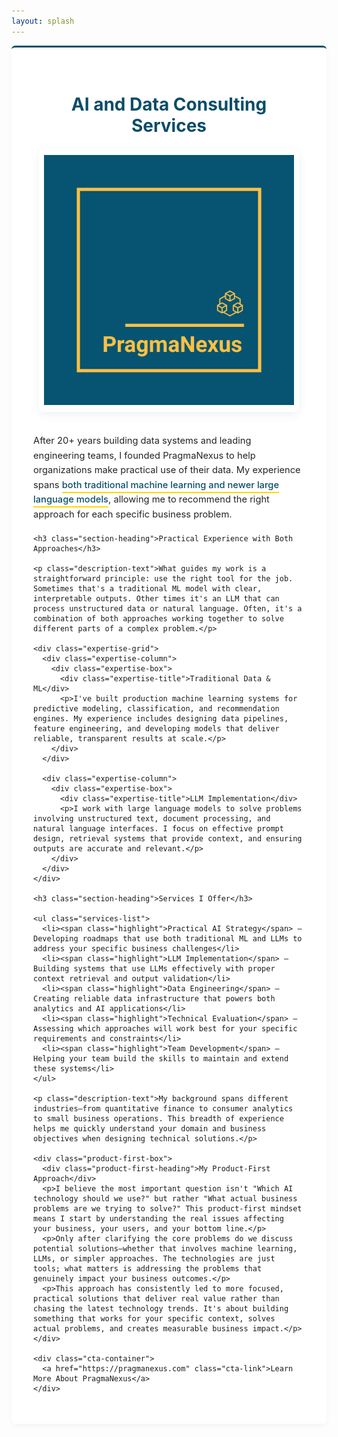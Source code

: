 ```yaml
---
layout: splash
---
```


<style>
  /* Main container styling */
  .page__content {
    max-width: 1200px;
    margin: 0 auto;
    padding: 2em 1.4em;
  }
  
  /* Section styling */
  .work-container {
    padding: 2.5em;
    background-color: #fff;
    border-radius: 6px;
    box-shadow: rgba(0, 0, 0, 0.04) 0px 3px 8px;
    border-top: 3px solid #0A4D68; /* PragmaNexus primary color */
  }
  
  /* Main heading */
  .page-heading {
    font-size: 2em;
    margin-bottom: 0.8em;
    color: #0A4D68; /* PragmaNexus primary color */
    text-align: center;
  }
  
  /* Company logo styling */
  .company-logo-container {
    text-align: center;
    margin: 1.5em 0 2.5em;
  }
  
  .company-logo {
    transition: transform 0.3s ease;
    display: inline-block;
    border-radius: 8px;
    padding: 8px;
    box-shadow: 0 4px 15px rgba(10, 77, 104, 0.08); /* Very light primary shadow */
  }
  
  .company-logo:hover {
    transform: scale(1.02);
  }
  
  /* Content container */
  .content-container {
    max-width: 800px;
    margin: 0 auto;
  }
  
  /* Section heading */
  .section-heading {
    font-size: 1.4em;
    margin: 1.5em 0 0.8em;
    color: #0A4D68; /* PragmaNexus primary color */
  }
  
  /* Description text */
  .description-text {
    font-size: 1.05em;
    line-height: 1.6;
    color: #212529; /* PragmaNexus text color */
    margin-bottom: 1.2em;
  }
  
  /* Highlight key phrases */
  .highlight {
    color: #0A4D68; /* PragmaNexus primary color */
    font-weight: 500;
  }
  
  /* Gold accent for important words */
  .accent {
    border-bottom: 2px solid #FFD700;
    padding-bottom: 2px;
  }
  
  /* Services list */
  .services-list {
    padding-left: 1.2em;
    margin: 1.5em 0;
  }
  
  .services-list li {
    margin-bottom: 0.8em;
    font-size: 1.05em;
    line-height: 1.5;
  }
  
  /* Expertise section */
  .expertise-grid {
    display: flex;
    flex-wrap: wrap;
    gap: 1.5em;
    margin: 1.5em 0;
  }
  
  .expertise-column {
    flex: 1;
    min-width: 280px;
  }
  
  .expertise-box {
    background-color: rgba(10, 77, 104, 0.03);
    border-left: 3px solid #0A4D68;
    padding: 1.2em;
    margin-bottom: 1em;
    border-radius: 4px;
  }
  
  .expertise-title {
    font-weight: 600;
    margin-bottom: 0.5em;
    font-size: 1.1em;
    color: #0A4D68;
  }
  
  /* Product-first callout */
  .product-first-box {
    background-color: rgba(10, 77, 104, 0.05);
    border: 1px solid rgba(10, 77, 104, 0.1);
    border-left: 4px solid #0A4D68;
    padding: 1.5em;
    border-radius: 4px;
    margin: 2em 0;
  }
  
  .product-first-heading {
    font-size: 1.2em;
    color: #0A4D68;
    margin-bottom: 0.7em;
    font-weight: 600;
  }
  
  /* CTA section */
  .cta-container {
    text-align: center;
    margin-top: 2.5em;
  }
  
  /* CTA button */
  .cta-link {
    display: inline-block;
    padding: 0.8em 1.8em;
    background-color: #0A4D68; /* PragmaNexus primary color */
    color: white !important; /* Ensuring white text color */
    text-decoration: none;
    border-radius: 4px;
    font-size: 1.1em;
    font-weight: 500;
    transition: all 0.3s ease;
    border: 2px solid #0A4D68; /* PragmaNexus primary color */
  }
  
  /* Button hover effect */
  .cta-link:hover {
    background-color: white;
    color: #0A4D68 !important; /* Ensuring teal text on hover */
    text-decoration: none;
    box-shadow: 0 4px 8px rgba(10, 77, 104, 0.15); /* Primary color shadow */
  }
</style>

<div class="work-container">
  <h1 class="page-heading">AI and Data Consulting Services</h1>

  <div class="company-logo-container">
    <a href="https://pragmanexus.com" class="company-logo">
      <img src="/docs/assets/images/pragma_nexus_logo.png" width="400" height="400" alt="PragmaNexus Logo"/>
    </a>
  </div>
  
  <div class="content-container">
    <p class="description-text">After 20+ years building data systems and leading engineering teams, I founded PragmaNexus to help organizations make practical use of their data. My experience spans <span class="highlight accent">both traditional machine learning and newer large language models</span>, allowing me to recommend the right approach for each specific business problem.</p>
    
    <h3 class="section-heading">Practical Experience with Both Approaches</h3>
    
    <p class="description-text">What guides my work is a straightforward principle: use the right tool for the job. Sometimes that's a traditional ML model with clear, interpretable outputs. Other times it's an LLM that can process unstructured data or natural language. Often, it's a combination of both approaches working together to solve different parts of a complex problem.</p>
    
    <div class="expertise-grid">
      <div class="expertise-column">
        <div class="expertise-box">
          <div class="expertise-title">Traditional Data & ML</div>
          <p>I've built production machine learning systems for predictive modeling, classification, and recommendation engines. My experience includes designing data pipelines, feature engineering, and developing models that deliver reliable, transparent results at scale.</p>
        </div>
      </div>
      
      <div class="expertise-column">
        <div class="expertise-box">
          <div class="expertise-title">LLM Implementation</div>
          <p>I work with large language models to solve problems involving unstructured text, document processing, and natural language interfaces. I focus on effective prompt design, retrieval systems that provide context, and ensuring outputs are accurate and relevant.</p>
        </div>
      </div>
    </div>
    
    <h3 class="section-heading">Services I Offer</h3>
    
    <ul class="services-list">
      <li><span class="highlight">Practical AI Strategy</span> — Developing roadmaps that use both traditional ML and LLMs to address your specific business challenges</li>
      <li><span class="highlight">LLM Implementation</span> — Building systems that use LLMs effectively with proper context retrieval and output validation</li>
      <li><span class="highlight">Data Engineering</span> — Creating reliable data infrastructure that powers both analytics and AI applications</li>
      <li><span class="highlight">Technical Evaluation</span> — Assessing which approaches will work best for your specific requirements and constraints</li>
      <li><span class="highlight">Team Development</span> — Helping your team build the skills to maintain and extend these systems</li>
    </ul>
    
    <p class="description-text">My background spans different industries—from quantitative finance to consumer analytics to small business operations. This breadth of experience helps me quickly understand your domain and business objectives when designing technical solutions.</p>
    
    <div class="product-first-box">
      <div class="product-first-heading">My Product-First Approach</div>
      <p>I believe the most important question isn't "Which AI technology should we use?" but rather "What actual business problems are we trying to solve?" This product-first mindset means I start by understanding the real issues affecting your business, your users, and your bottom line.</p>
      <p>Only after clarifying the core problems do we discuss potential solutions—whether that involves machine learning, LLMs, or simpler approaches. The technologies are just tools; what matters is addressing the problems that genuinely impact your business outcomes.</p>
      <p>This approach has consistently led to more focused, practical solutions that deliver real value rather than chasing the latest technology trends. It's about building something that works for your specific context, solves actual problems, and creates measurable business impact.</p>
    </div>
    
    <div class="cta-container">
      <a href="https://pragmanexus.com" class="cta-link">Learn More About PragmaNexus</a>
    </div>
  </div>
</div>